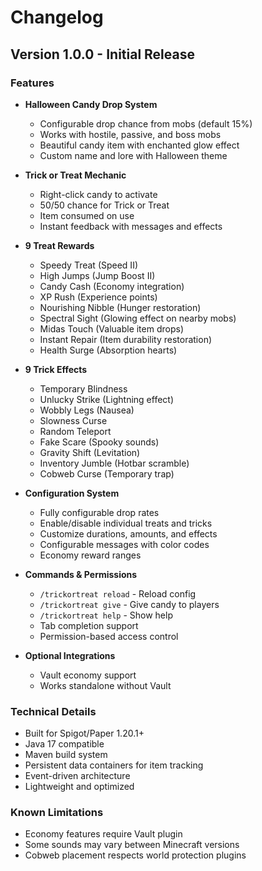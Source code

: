 # Changelog

## Version 1.0.0 - Initial Release

### Features
- **Halloween Candy Drop System**
  - Configurable drop chance from mobs (default 15%)
  - Works with hostile, passive, and boss mobs
  - Beautiful candy item with enchanted glow effect
  - Custom name and lore with Halloween theme

- **Trick or Treat Mechanic**
  - Right-click candy to activate
  - 50/50 chance for Trick or Treat
  - Item consumed on use
  - Instant feedback with messages and effects

- **9 Treat Rewards**
  - Speedy Treat (Speed II)
  - High Jumps (Jump Boost II)
  - Candy Cash (Economy integration)
  - XP Rush (Experience points)
  - Nourishing Nibble (Hunger restoration)
  - Spectral Sight (Glowing effect on nearby mobs)
  - Midas Touch (Valuable item drops)
  - Instant Repair (Item durability restoration)
  - Health Surge (Absorption hearts)

- **9 Trick Effects**
  - Temporary Blindness
  - Unlucky Strike (Lightning effect)
  - Wobbly Legs (Nausea)
  - Slowness Curse
  - Random Teleport
  - Fake Scare (Spooky sounds)
  - Gravity Shift (Levitation)
  - Inventory Jumble (Hotbar scramble)
  - Cobweb Curse (Temporary trap)

- **Configuration System**
  - Fully configurable drop rates
  - Enable/disable individual treats and tricks
  - Customize durations, amounts, and effects
  - Configurable messages with color codes
  - Economy reward ranges

- **Commands & Permissions**
  - `/trickortreat reload` - Reload config
  - `/trickortreat give` - Give candy to players
  - `/trickortreat help` - Show help
  - Tab completion support
  - Permission-based access control

- **Optional Integrations**
  - Vault economy support
  - Works standalone without Vault

### Technical Details
- Built for Spigot/Paper 1.20.1+
- Java 17 compatible
- Maven build system
- Persistent data containers for item tracking
- Event-driven architecture
- Lightweight and optimized

### Known Limitations
- Economy features require Vault plugin
- Some sounds may vary between Minecraft versions
- Cobweb placement respects world protection plugins
